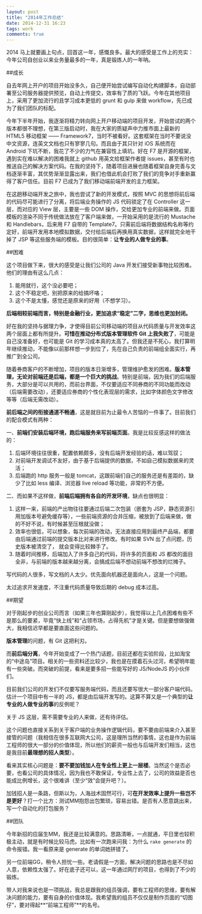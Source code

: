 ```yaml
---
layout: post
title: "2014年工作总结"
date: 2014-12-31 16:23
tags: work
comments: true
---
```


2014 马上就要画上句点，回首这一年，感慨良多。最大的感受是工作上的充实：今年公司自创业以来业务量最多的一年，真是锻炼人的一年呐。

##成长

自去年网上开户的项目开始没多久，自己便开始尝试编写自动化构建脚本，自动部署至公司服务器提供预览，自动上传提交，效率有了质的飞跃。今年在其他项目上，采用了更加流行的且学习成本更低的 grunt 和 gulp 来做 workflow，先已成为了我们团队的标配。

今年下半年开始，我逐渐将精力转向网上开户移动端的项目开发，开始尝试的两个版本都很不理想，在第三版启动时，我在大家的质疑声中力推市面上最新的 HTML5 移动框架 —— Framework7，当时不被看好。这套框架在当时不要说没中文资源，连英文文档也只有寥寥几句。而且由于其只针对 iOS 系统而在 Android 下坑不断，我花了不少的力气在兼容性上填坑。好在 F7 是开源的框架，遇到实在难以解决的困难我就上 github 用英文给框架作者提 issues，甚至有时也推送自己的解决方案代码。在我的坚持下，随着项目进展也随着框架自身完善与文档逐渐丰富，其优势渐渐显露出来，我们也借此机会打败了我们的竞争对手重新赢得了客户信任。目前 F7 已成为了我们移动端前端开发的主力框架。

在这趟移动端开发之旅中，我也尝试了新的开发模式，按照 MVC 的思想将前后端的代码尽可能进行了分离，将后端业务操作的 JS 代码锁定了在 Controller 这一层，而对应的 View 层，主要是一些 DOM 操作，交给更加专业的前端来做。页面模板的渲染不同于传统做法放在了客户端来做，一开始采用的是流行的 Mustache 和 Handlebars，后来用 F7 自带的 Template7。只需前后端将数据结构名称等约定好，前端开发用本地模拟数据，交付给后端后再换用真实数据，这样就完全地干掉了 JSP 等这些服务端的模板。目的很简单：**让专业的人做专业的事**。

##困难

这个项目做下来，很大的感受是让我们公司的 Java 开发们接受新事物比较困难。他们的理由有这么几点：

1.  能用就行，这个没必要吧；
1.  这个不稳定吧，别把原来的给搞坏咯；
1.  这个不是太懂，感觉还是原来的好用（不想学习）。

**后端相较前端而言，特别是金融行业，更加追求“稳定”二字，思维也更加封闭。**

好在我的坚持与据理力争，才使得目前公司移动端的项目从代码质量与开发效率这两个层面上都有所提升。**可惜在推动分布式版本管理软件 Git 上我失败了**，可能是自己没准备好，也可能是 Git 的学习成本真的太高了。但我还是不死心，我打算明年继续推动，不能像以前那样想一步到位了，先在自己负责的前端组全面实行，再推广到全公司。

随着券商客户的不断增加，项目的版本日渐增多，管理维护愈发的困难。**版本管理，无论对前端还是后端，都是一个巨大的挑战**。特别是前端，因为我们的后端服务，大部分是可以共用的，而前台界面，不仅要适应不同券商的不同功能而改动（后端需要改动），还要适应券商的个性化表现层的需求，比如字体颜色文字修改等等（后端无需改动）。

**前后端之间的衔接通道不畅通**，这是就目前为止最令人苦恼的一件事了。目前我们的配合模式有两种：

一、**前端们安装后端环境，跑后端服务来写前端页面**。我是比较反感这样的做法的：

1.  后端环境往往很重，配置依赖颇多，没有后端开发经验的话，难以驾驭；
1.  对前端开发调试不友好，由于基于后端提供的数据，不如自己模拟数据来的灵活；
1.  后端跑的 http 服务一般是 tomcat，这跟前端们自己的服务还是有差距的，缺少了比如 less 编译、浏览器 live reload 等功能，非常的不方便。

二、而如果不这样做，**前端后端拥有各自的开发环境**，缺点也很明显：

1.  这样一来，前端的产出物往往要通过后端二次包装（嵌套为 JSP，静态资源引用加版本号避免缓存等），一些前端资源的合并压缩，被放到了后端来做，做的不好不说，有时候甚至压根就没做；
1.  效率也很低，可以想象，每次前端的改动，无法直接应用到最终产品端，都要由后端通过前端的提交版本比对来进行修改。有时如果 SVN 出了点问题，历史版本被清空了， 就会变得比较棘手了。
1.  随着时间推移，后端加入了许多自己的代码，将许多的页面和 JS 都改的面目全非，与前端的版本越来越分离，会搞成后端不想动前端不想改的烂摊子。

写代码的人很多，写文档的人太少。优先面向机器还是面向人，这是一个问题。

太过追求开发速度，不注重代码质量导致后期的 debug 成本过高。

##期望

对于刚起步的创业公司而言（如果三年也算刚起步），我觉得以上几点困难有些不是那么的要紧，毕竟“快上线”和“占领市场，占得先机”才是关键。但是要想做强做大，我相信迟早都是要直面这些问题的。

**版本管理**的问题，有 Git 这把利刃。

而**前后端分离**，今年开始变成了一个热门话题，目前还都在实验阶段，比如淘宝的“中途岛”项目。相关的一些资料还比较少，我也是在摸着石头过河，希望明年能有一些突破。而突破的前提，看来是要多招一些能写好的 JS/NodeJS 的小伙伴们。

目前我们公司的开发们不仅要写服务端代码，而且还要写很大一部分客户端代码。估计一个项目中有一半的 JS，都是由后端开发写的。这算不算又是一个典型的**让专业的人做专业的事**的反例呢？

关于 JS 这层，需不需要专业的人来做，还有待评估。

这个问题也直接关系到关于客户端的业务操作逻辑代码，要不要由前端来介入甚至接管的问题（我相信在很多互联网大公司，这是理所当然的事情，这也是作为前端工程师的很大一部分的价值体现，所以他们的薪资一般也与后端开发们相当，这也是我目前**最理想的招人类型**）。

看来其实核心问题是：**要不要加钱加人在专业性上更上一层楼**。当然这个是否必要，也看公司的具体情况，因为我也不敢保证，专业性上去了，公司的效益是否也能成比例增长，这个很难讲（至少“效”会提升吧？）。

加钱招人是一条路，但斯以为，人海战术固然可行，可**在开发效率上提升一些岂不是更好**？打一个比方：测试MM抱怨出包繁琐，容易出错。是否有人愿意跳出来，写一个自动化的打包服务？

##团队

今年新招的应届生MM，我还是比较满意的。思路清晰，一点就通，平日里也较积极主动，就是有时候比较马虎。比如有一次跑来问我：为什么 `rake generate` 的命令报错。我一看原来是 generate 的单词她拼错了。

另一位前端GG，稍令人担忧一些。老请假是一方面，解决问题的思路也是不尽如人意，依赖性太强了。好在底子还可以，这一年通过网厅的项目，也得到了不少的锻炼。

带人对我来说也是一项挑战，我总是跟我的组员强调，要有工程师的思维，要有解决问题的能力，要有自身的价值体现。我希望我的组员不仅仅是制作页面的“切图仔”，要对得起**“前端工程师”**的名号。
